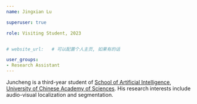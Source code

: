 ```yaml
---
name: Jingxian Lu

superuser: true

role: Visiting Student, 2023


# website_url:   # 可以配置个人主页, 如果有的话

user_groups:
- Research Assistant
---
```


Juncheng is a third-year student of [School of Artificial Intelligence](https://ai.ucas.ac.cn/index.php/zh-cn/), [University of Chinese Academy of Sciences](https://www.ucas.ac.cn/). His research interests include audio-visual localization and segmentation.